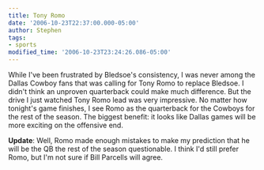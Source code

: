```yaml
---
title: Tony Romo
date: '2006-10-23T22:37:00.000-05:00'
author: Stephen
tags:
- sports
modified_time: '2006-10-23T23:24:26.086-05:00'
---
```


While I've been frustrated by Bledsoe's consistency, I was never among the Dallas Cowboy fans that was calling for Tony Romo to replace
Bledsoe. I didn't think an unproven quarterback could make much difference. But the drive I just watched Tony Romo lead was very impressive.
No matter how tonight's game finishes, I see Romo as the quarterback for the Cowboys for the rest of the season. The biggest benefit: it
looks like Dallas games will be more exciting on the offensive end.

**Update**: Well, Romo made enough mistakes to make my prediction that he will be the QB the rest of the season questionable. I think I'd
still prefer Romo, but I'm not sure if Bill Parcells will agree.
